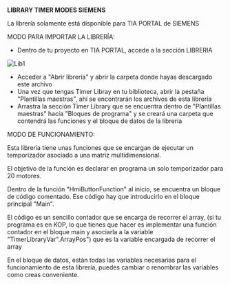 **LIBRARY TIMER MODES SIEMENS**

La librería solamente está disponible para TIA PORTAL de SIEMENS

MODO PARA IMPORTAR LA LIBRERÍA:
  * Dentro de tu proyecto en TIA PORTAL, accede a la sección LIBRERIA

![Lib1](https://github.com/JessAlguacil/Siemens-TiaPortal-library-Timer-Modes/assets/54327107/5568e3b6-38a1-494f-b4a5-9aa04f1c8ad3)


  * Acceder a "Abrir librería" y abrir la carpeta donde hayas descargado este archivo
  * Una vez que tengas Timer Libray en tu biblioteca, abrir la pestaña "Plantillas maestras", ahí se encontrarán los archivos de esta librería
  * Arrastra la sección Timer Library que se encuentra dentro de "Plantillas maestras" hacía "Bloques de programa" y se creará una carpeta que contendrá las funciones y el bloque de datos de la librería

MODO DE FUNCIONAMIENTO:

Esta librería tiene unas funciones que se encargan de ejecutar un temporizador asociado a una matriz multidimensional. 

El objetivo de la función es declarar en programa un solo temporizador para 20 motores.

Dentro de la función "HmiButtonFunction" al inicio, se encuentra un bloque de código comentado. Ese código hay que introducirlo en el bloque principal "Main".

El código es un sencillo contador que se encarga de recorrer el array, (si tu programa es en KOP, lo que tienes que hacer es implementar una función contador en el bloque main y asociarla a la variable "TimerLibraryVar".ArrayPos")
que es la variable encargada de recorrer el array

En el bloque de datos, están todas las variables necesarias para el funcionamiento de esta librería, puedes cambiar o renombrar las variables como creas conveniente.
